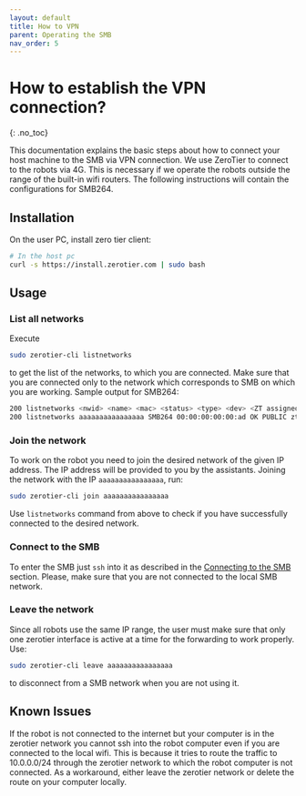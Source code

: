 ```yaml
---
layout: default
title: How to VPN
parent: Operating the SMB
nav_order: 5
---
```


# How to establish the VPN connection?
{: .no_toc}

This documentation explains the basic steps about how to connect your host machine to the SMB via VPN connection. We use ZeroTier to connect to the robots via 4G. This is necessary if we operate the robots outside the range of the built-in wifi routers.
The following instructions will contain the configurations for SMB264.

## Installation

On the user PC, install zero tier client:

```bash
# In the host pc
curl -s https://install.zerotier.com | sudo bash
```

## Usage

### List all networks

Execute
```bash
sudo zerotier-cli listnetworks
```
to get the list of the networks, to which you are connected. Make sure that you are connected only to the network which corresponds to SMB on which you are working. Sample output for SMB264:

```bash
200 listnetworks <nwid> <name> <mac> <status> <type> <dev> <ZT assigned ips>
200 listnetworks aaaaaaaaaaaaaaaa SMB264 00:00:00:00:00:ad OK PUBLIC zthnhbsdox 00.000.00.00/00
```

### Join the network
To work on the robot you need to join the desired network of the given IP address. The IP address will be provided to you by the assistants. Joining the network with the IP `aaaaaaaaaaaaaaaa`, run:
```bash
sudo zerotier-cli join aaaaaaaaaaaaaaaa
```
Use `listnetworks` command from above to check if you have successfully connected to the desired network.


### Connect to the SMB
To enter the SMB just `ssh` into it as described in the [Connecting to the SMB](HowToConnectToSMB.md) section. Please, make sure that you are not connected to the local SMB network.

### Leave the network
Since all robots use the same IP range, the user must make sure that only one zerotier interface is active at a time for the forwarding to work properly. Use:
```bash
sudo zerotier-cli leave aaaaaaaaaaaaaaaa
```
to disconnect from a SMB network when you are not using it.

## Known Issues
If the robot is not connected to the internet but your computer is in the zerotier network you cannot ssh into the robot computer even if you are connected to the local wifi. This is because it tries to route the traffic to 10.0.0.0/24 through the zerotier network to which the robot computer is not connected. As a workaround, either leave the zerotier network or delete the route on your computer locally.

